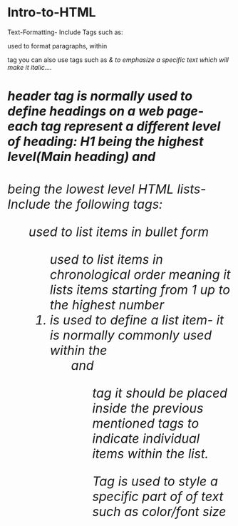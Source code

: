 # Intro-to-HTML
Text-Formatting- Include Tags such as:

<p> used to format paragraphs, within <p> tag you can also use tags such as <em> & <i> to emphasize a specific text which will make it italic....
  
<H1> header tag is normally used to define headings on a web page- each tag represent a different level of heading: H1 being the highest level(Main heading) and <H6> being the lowest level 
HTML lists- Include the following tags:
<ul> used to list items in bullet form
<ol> used to list items in chronological order meaning it lists items starting from 1 up to the highest number
<li> is used to define a list item- it is normally commonly used within the <ul> and <ol> tag it should be placed inside the previous mentioned tags to indicate individual items within the list.



<span> Tag is used to style a specific part of of text such as color/font size
